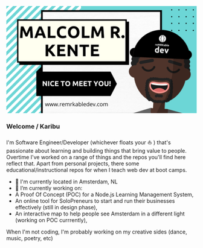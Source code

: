 ![cover](github-banner.png)

### Welcome / Karibu
I'm Software Engineer/Developer (whichever floats your ⛵ ) that's passionate about learning and building things that bring value to people. 
Overtime I've worked on a range of things and the repos you'll find here reflect that. 
Apart from personal projects, there some educational/instructional repos for when I teach web dev at boot camps. 

- 📍 I'm currently located in Amsterdam, NL
- 🔭 I’m currently working on:
 - A Proof Of Concept (POC) for a Node.js Learning Management System, 
 - An online tool for SoloPreneurs to start and run their businesses effectively (still in design phase),
 - An interactive map to help people see Amsterdam in a different light (working on POC currrently),

When I'm not coding, I'm probably working on my creative sides (dance, music, poetry, etc)

<!--
**reMRKableDev/reMRKableDev** is a ✨ _special_ ✨ repository because its `README.md` (this file) appears on your GitHub profile.

Here are some ideas to get you started:

- 🔭 I’m currently working on ...
- 🌱 I’m currently learning ...
- 👯 I’m looking to collaborate on ...
- 🤔 I’m looking for help with ...
- 💬 Ask me about ...
- 📫 How to reach me: ...
- 😄 Pronouns: ...
- ⚡ Fun fact: ...
-->
